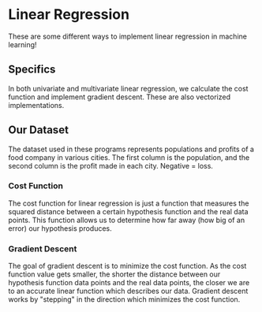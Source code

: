 # Linear Regression
These are some different ways to implement linear regression in machine learning!

## Specifics
In both univariate and multivariate linear regression, we calculate the cost function and implement gradient descent. These are also vectorized implementations.

## Our Dataset
The dataset used in these programs represents populations and profits of a food company in various cities. The first column is the population, and the second column is the profit made in each city. Negative = loss.

### Cost Function
The cost function for linear regression is just a function that measures the squared distance between a certain hypothesis function and the real data points. This function allows us to determine how far away (how big of an error) our hypothesis produces.
### Gradient Descent
The goal of gradient descent is to minimize the cost function. As the cost function value gets smaller, the shorter the distance between our hypothesis function data points and the real data points, the closer we are to an accurate linear function which describes our data. Gradient descent works by "stepping" in the direction which minimizes the cost function.
